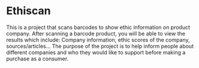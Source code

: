 # Ethiscan
This is a project that scans barcodes to show ethic information on product company. After scanning a barcode product, you will be able to view the results which include: Company information, ethic scores of the company, sources/articles... The purpose of the project is to help inform people about different companies and who they would like to support before making a purchase as a consumer.
